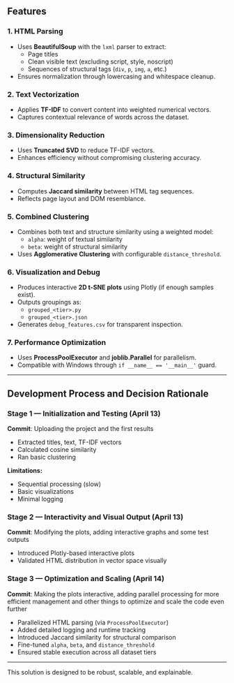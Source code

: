 

## Features

### 1. HTML Parsing
- Uses **BeautifulSoup** with the `lxml` parser to extract:
  - Page titles
  - Clean visible text (excluding script, style, noscript)
  - Sequences of structural tags (`div`, `p`, `img`, `a`, etc.)
- Ensures normalization through lowercasing and whitespace cleanup.

### 2. Text Vectorization
- Applies **TF-IDF** to convert content into weighted numerical vectors.
- Captures contextual relevance of words across the dataset.

### 3. Dimensionality Reduction
- Uses **Truncated SVD** to reduce TF-IDF vectors.
- Enhances efficiency without compromising clustering accuracy.

### 4. Structural Similarity
- Computes **Jaccard similarity** between HTML tag sequences.
- Reflects page layout and DOM resemblance.

### 5. Combined Clustering
- Combines both text and structure similarity using a weighted model:
  - `alpha`: weight of textual similarity
  - `beta`: weight of structural similarity
- Uses **Agglomerative Clustering** with configurable `distance_threshold`.

### 6. Visualization and Debug
- Produces interactive **2D t-SNE plots** using Plotly (if enough samples exist).
- Outputs groupings as:
  - `grouped_<tier>.py`
  - `grouped_<tier>.json`
- Generates `debug_features.csv` for transparent inspection.

### 7. Performance Optimization
- Uses **ProcessPoolExecutor** and **joblib.Parallel** for parallelism.
- Compatible with Windows through `if __name__ == '__main__'` guard.

---

## Development Process and Decision Rationale

### Stage 1 — Initialization and Testing (April 13)
**Commit**: Uploading the project and the first results

- Extracted titles, text, TF-IDF vectors
- Calculated cosine similarity
- Ran basic clustering

**Limitations:**
- Sequential processing (slow)
- Basic visualizations
- Minimal logging

### Stage 2 — Interactivity and Visual Output (April 13)
**Commit**: Modifying the plots, adding interactive graphs and some test outputs

- Introduced Plotly-based interactive plots
- Validated HTML distribution in vector space visually

### Stage 3 — Optimization and Scaling (April 14)
**Commit**: Making the plots interactive, adding parallel processing for more efficient management and other things to optimize and scale the code even further

- Parallelized HTML parsing (via `ProcessPoolExecutor`)
- Added detailed logging and runtime tracking
- Introduced Jaccard similarity for structural comparison
- Fine-tuned `alpha`, `beta`, and `distance_threshold`
- Ensured stable execution across all dataset tiers

---


This solution is designed to be robust, scalable, and explainable. 
